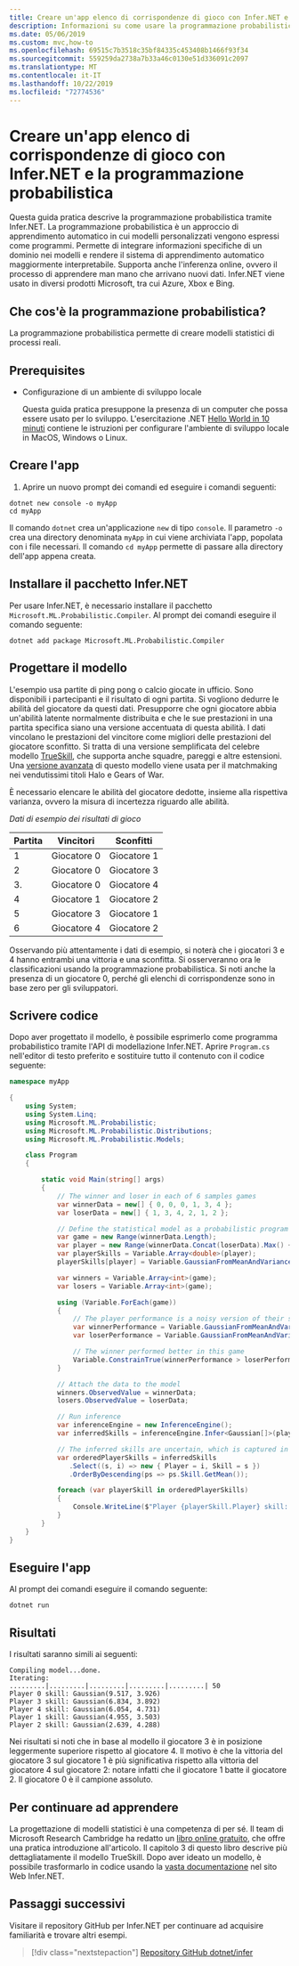 ```yaml
---
title: Creare un'app elenco di corrispondenze di gioco con Infer.NET e la programmazione probabilistica
description: Informazioni su come usare la programmazione probabilistica con Infer.NET per creare un'app elenco di corrispondenze di gioco basata su una versione semplificata di TrueSkill.
ms.date: 05/06/2019
ms.custom: mvc,how-to
ms.openlocfilehash: 69515c7b3518c35bf84335c453408b1466f93f34
ms.sourcegitcommit: 559259da2738a7b33a46c0130e51d336091c2097
ms.translationtype: MT
ms.contentlocale: it-IT
ms.lasthandoff: 10/22/2019
ms.locfileid: "72774536"
---
```

# <a name="create-a-game-match-up-list-app-with-infernet-and-probabilistic-programming"></a>Creare un'app elenco di corrispondenze di gioco con Infer.NET e la programmazione probabilistica

Questa guida pratica descrive la programmazione probabilistica tramite Infer.NET. La programmazione probabilistica è un approccio di apprendimento automatico in cui modelli personalizzati vengono espressi come programmi. Permette di integrare informazioni specifiche di un dominio nei modelli e rendere il sistema di apprendimento automatico maggiormente interpretabile. Supporta anche l'inferenza online, ovvero il processo di apprendere man mano che arrivano nuovi dati. Infer.NET viene usato in diversi prodotti Microsoft, tra cui Azure, Xbox e Bing.

## <a name="what-is-probabilistic-programming"></a>Che cos'è la programmazione probabilistica?

La programmazione probabilistica permette di creare modelli statistici di processi reali.

## <a name="prerequisites"></a>Prerequisites

- Configurazione di un ambiente di sviluppo locale

  Questa guida pratica presuppone la presenza di un computer che possa essere usato per lo sviluppo. L'esercitazione .NET [Hello World in 10 minuti](https://dotnet.microsoft.com/learn/dotnet/hello-world-tutorial/intro) contiene le istruzioni per configurare l'ambiente di sviluppo locale in MacOS, Windows o Linux.

## <a name="create-your-app"></a>Creare l'app

1. Aprire un nuovo prompt dei comandi ed eseguire i comandi seguenti:

```dotnetcli
dotnet new console -o myApp
cd myApp
```

Il comando `dotnet` crea un'applicazione `new` di tipo `console`. Il parametro `-o` crea una directory denominata `myApp` in cui viene archiviata l'app, popolata con i file necessari. Il comando `cd myApp` permette di passare alla directory dell'app appena creata.

## <a name="install-infernet-package"></a>Installare il pacchetto Infer.NET

Per usare Infer.NET, è necessario installare il pacchetto `Microsoft.ML.Probabilistic.Compiler`. Al prompt dei comandi eseguire il comando seguente:

```dotnetcli
dotnet add package Microsoft.ML.Probabilistic.Compiler
```

## <a name="design-your-model"></a>Progettare il modello

L'esempio usa partite di ping pong o calcio giocate in ufficio. Sono disponibili i partecipanti e il risultato di ogni partita.  Si vogliono dedurre le abilità del giocatore da questi dati. Presupporre che ogni giocatore abbia un'abilità latente normalmente distribuita e che le sue prestazioni in una partita specifica siano una versione accentuata di questa abilità. I dati vincolano le prestazioni del vincitore come migliori delle prestazioni del giocatore sconfitto. Si tratta di una versione semplificata del celebre modello [TrueSkill](https://www.microsoft.com/research/project/trueskill-ranking-system/), che supporta anche squadre, pareggi e altre estensioni. Una [versione avanzata](https://www.microsoft.com/research/publication/trueskill-2-improved-bayesian-skill-rating-system/) di questo modello viene usata per il matchmaking nei vendutissimi titoli Halo e Gears of War.

È necessario elencare le abilità del giocatore dedotte, insieme alla rispettiva varianza, ovvero la misura di incertezza riguardo alle abilità.

*Dati di esempio dei risultati di gioco*

Partita |Vincitori | Sconfitti
---------|----------|---------
 1 | Giocatore 0 | Giocatore 1
 2 | Giocatore 0 | Giocatore 3
 3\. | Giocatore 0 | Giocatore 4
 4 | Giocatore 1 | Giocatore 2
 5 | Giocatore 3 | Giocatore 1
 6 | Giocatore 4 | Giocatore 2

Osservando più attentamente i dati di esempio, si noterà che i giocatori 3 e 4 hanno entrambi una vittoria e una sconfitta. Si osserveranno ora le classificazioni usando la programmazione probabilistica. Si noti anche la presenza di un giocatore 0, perché gli elenchi di corrispondenze sono in base zero per gli sviluppatori.

## <a name="write-some-code"></a>Scrivere codice

Dopo aver progettato il modello, è possibile esprimerlo come programma probabilistico tramite l'API di modellazione Infer.NET. Aprire `Program.cs` nell'editor di testo preferito e sostituire tutto il contenuto con il codice seguente:

```csharp
namespace myApp

{
    using System;
    using System.Linq;
    using Microsoft.ML.Probabilistic;
    using Microsoft.ML.Probabilistic.Distributions;
    using Microsoft.ML.Probabilistic.Models;

    class Program
    {

        static void Main(string[] args)
        {
            // The winner and loser in each of 6 samples games
            var winnerData = new[] { 0, 0, 0, 1, 3, 4 };
            var loserData = new[] { 1, 3, 4, 2, 1, 2 };

            // Define the statistical model as a probabilistic program
            var game = new Range(winnerData.Length);
            var player = new Range(winnerData.Concat(loserData).Max() + 1);
            var playerSkills = Variable.Array<double>(player);
            playerSkills[player] = Variable.GaussianFromMeanAndVariance(6, 9).ForEach(player);

            var winners = Variable.Array<int>(game);
            var losers = Variable.Array<int>(game);

            using (Variable.ForEach(game))
            {
                // The player performance is a noisy version of their skill
                var winnerPerformance = Variable.GaussianFromMeanAndVariance(playerSkills[winners[game]], 1.0);
                var loserPerformance = Variable.GaussianFromMeanAndVariance(playerSkills[losers[game]], 1.0);

                // The winner performed better in this game
                Variable.ConstrainTrue(winnerPerformance > loserPerformance);
            }

            // Attach the data to the model
            winners.ObservedValue = winnerData;
            losers.ObservedValue = loserData;

            // Run inference
            var inferenceEngine = new InferenceEngine();
            var inferredSkills = inferenceEngine.Infer<Gaussian[]>(playerSkills);

            // The inferred skills are uncertain, which is captured in their variance
            var orderedPlayerSkills = inferredSkills
               .Select((s, i) => new { Player = i, Skill = s })
               .OrderByDescending(ps => ps.Skill.GetMean());

            foreach (var playerSkill in orderedPlayerSkills)
            {
                Console.WriteLine($"Player {playerSkill.Player} skill: {playerSkill.Skill}");
            }
        }
    }
}
```

## <a name="run-your-app"></a>Eseguire l'app

Al prompt dei comandi eseguire il comando seguente:

```dotnetcli
dotnet run
```

## <a name="results"></a>Risultati

I risultati saranno simili ai seguenti:

```console
Compiling model...done.
Iterating:
.........|.........|.........|.........|.........| 50
Player 0 skill: Gaussian(9.517, 3.926)
Player 3 skill: Gaussian(6.834, 3.892)
Player 4 skill: Gaussian(6.054, 4.731)
Player 1 skill: Gaussian(4.955, 3.503)
Player 2 skill: Gaussian(2.639, 4.288)
```

Nei risultati si noti che in base al modello il giocatore 3 è in posizione leggermente superiore rispetto al giocatore 4. Il motivo è che la vittoria del giocatore 3 sul giocatore 1 è più significativa rispetto alla vittoria del giocatore 4 sul giocatore 2: notare infatti che il giocatore 1 batte il giocatore 2. Il giocatore 0 è il campione assoluto.

## <a name="keep-learning"></a>Per continuare ad apprendere

La progettazione di modelli statistici è una competenza di per sé. Il team di Microsoft Research Cambridge ha redatto un [libro online gratuito](http://mbmlbook.com/), che offre una pratica introduzione all'articolo. Il capitolo 3 di questo libro descrive più dettagliatamente il modello TrueSkill. Dopo aver ideato un modello, è possibile trasformarlo in codice usando la [vasta documentazione](https://dotnet.github.io/infer/) nel sito Web Infer.NET.

## <a name="next-steps"></a>Passaggi successivi

Visitare il repository GitHub per Infer.NET per continuare ad acquisire familiarità e trovare altri esempi.
> [!div class="nextstepaction"]
> [Repository GitHub dotnet/infer](https://github.com/dotnet/infer)
